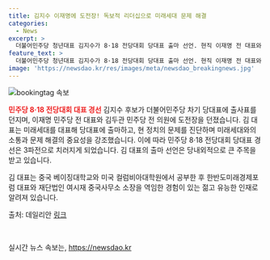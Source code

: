 ```yaml
---
title: 김지수 이재명에 도전장! 독보적 리더십으로 미래세대 문제 해결
categories:
  - News
excerpt: >
  더불어민주당 청년대표 김지수가 8·18 전당대회 당대표 출마 선언. 현직 이재명 전 대표와 김두관 전 의원에 도전하며 잃어버린 미래세대 민심 되찾아야 주장. 김 대표는 미래세대 문제 해결을 강조하며, 더불어민주당의 미래를 새롭게 씨앗을 심으려는 강한 의지를 보였다.
feature_text: >
  더불어민주당 청년대표 김지수가 8·18 전당대회 당대표 출마 선언. 현직 이재명 전 대표와 김두관 전 의원에 도전하며 잃어버린 미래세대 민심 되찾아야 주장. 김 대표는 미래세대 문제 해결을 강조하며, 더불어민주당의 미래를 새롭게 씨앗을 심으려는 강한 의지를 보였다.
image: 'https://newsdao.kr/res/images/meta/newsdao_breakingnews.jpg'
---
```


<p><img src="https://newsdao.kr/res/images/meta/newsdao_breakingnews.jpg" alt="bookingtag 속보" /></p>

<p><b><span style="color: #ee2323;">민주당 8·18 전당대회 대표 경선</span></b>
김지수 후보가 더불어민주당 차기 당대표에 출사표를 던지며, 이재명 민주당 전 대표와 김두관 민주당 전 의원에 도전장을 던졌습니다. 김 대표는 미래세대를 대표해 당대표에 출마하고, 현 정치의 문제를 진단하며 미래세대와의 소통과 문제 해결의 중요성을 강조했습니다. 이에 따라 민주당 8·18 전당대회 당대표 경선은 3파전으로 치러지게 되었습니다. 김 대표의 출마 선언은 당내외적으로 큰 주목을 받고 있습니다. </p>

<p>김 대표는 중국 베이징대학교와 미국 컬럼비아대학원에서 공부한 후 한반도미래경제포럼 대표와 재단법인 여시재 중국사무소 소장을 역임한 경험이 있는 젊고 유능한 인재로 알려져 있습니다. </p>

<p>출처: 데일리안 <a href="링크">링크</a></p>

<p data-ke-size="size16">&nbsp;</p>
실시간 뉴스 속보는, <a href="https://newsdao.kr" rel="dofollow">https://newsdao.kr</a>


